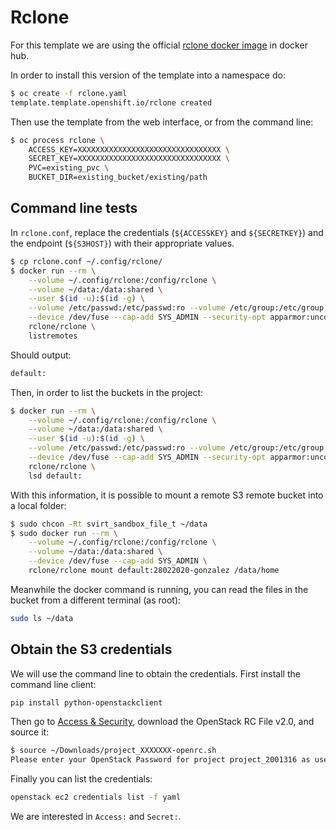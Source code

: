 # Rclone

For this template we are using the official [rclone docker image](https://hub.docker.com/r/rclone/rclone) in docker hub.

In order to install this version of the template into a namespace do:

```bash
$ oc create -f rclone.yaml
template.template.openshift.io/rclone created
```

Then use the template from the web interface, or from the command line:

```bash
$ oc process rclone \
    ACCESS_KEY=XXXXXXXXXXXXXXXXXXXXXXXXXXXXXXXX \
    SECRET_KEY=XXXXXXXXXXXXXXXXXXXXXXXXXXXXXXXX \
    PVC=existing_pvc \
    BUCKET_DIR=existing_bucket/existing/path
```

## Command line tests

In `rclone.conf`, replace the credentials (`${ACCESSKEY}` and `${SECRETKEY}`) and the endpoint (`${S3HOST}`) with their appropriate values.

```bash
$ cp rclone.conf ~/.config/rclone/
$ docker run --rm \
    --volume ~/.config/rclone:/config/rclone \
    --volume ~/data:/data:shared \
    --user $(id -u):$(id -g) \
    --volume /etc/passwd:/etc/passwd:ro --volume /etc/group:/etc/group:ro \
    --device /dev/fuse --cap-add SYS_ADMIN --security-opt apparmor:unconfined \
    rclone/rclone \
    listremotes
```

Should output:

```bash
default:
```

Then, in order to list the buckets in the project:

```bash
$ docker run --rm \
    --volume ~/.config/rclone:/config/rclone \
    --volume ~/data:/data:shared \
    --user $(id -u):$(id -g) \
    --volume /etc/passwd:/etc/passwd:ro --volume /etc/group:/etc/group:ro \
    --device /dev/fuse --cap-add SYS_ADMIN --security-opt apparmor:unconfined \
    rclone/rclone \
    lsd default:
```

With this information, it is possible to mount a remote S3 remote bucket into a local folder:

```bash
$ sudo chcon -Rt svirt_sandbox_file_t ~/data
$ sudo docker run --rm \
    --volume ~/.config/rclone:/config/rclone \
    --volume ~/data:/data:shared \
    --device /dev/fuse --cap-add SYS_ADMIN \
    rclone/rclone mount default:28022020-gonzalez /data/home
```

Meanwhile the docker command is running, you can read the files in the bucket from a different terminal (as root):

```bash
sudo ls ~/data
```

## Obtain the S3 credentials

We will use the command line to obtain the credentials. First install the command line client:

```bash
pip install python-openstackclient
```

Then go to [Access & Security](https://pouta.csc.fi/dashboard/project/access_and_security/), download the OpenStack RC File v2.0, and source it:

```bash
$ source ~/Downloads/project_XXXXXXX-openrc.sh
Please enter your OpenStack Password for project project_2001316 as user <USER>:

```

Finally you can list the credentials:

```bash
openstack ec2 credentials list -f yaml
```

We are interested in `Access:` and `Secret:`.
